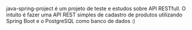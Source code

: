 java-spring-project é um projeto de teste e estudos sobre API RESTfull. 
O intuito é fazer uma API REST simples de cadastro de produtos utilizando Spring Boot e o PostgreSQL como banco de dados :)
